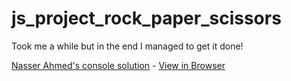 # js_project_rock_paper_scissors
Took me a while but in the end I managed to get it done!

[Nasser Ahmed's console solution](https://github.com/SNasser97/js_project_rock_paper_scissors) - [View in Browser](https://snasser97.github.io/js_project_rock_paper_scissors/index.html)

